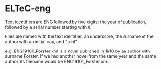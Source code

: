 # ELTeC-eng
 
Text identifiers are ENG followed by five digits: the year of publication, followed by a serial number starting with 0. 

Files are named with the text identifier, an underscore, the surname of the author with an initial cap, and ".xml"

e.g. ENG19100_Forster.xml is a novel published in 1910 by an author with surname Forster. If we had another novel from the same year and the same author, its filename would be ENG19101_Forster.xml.

